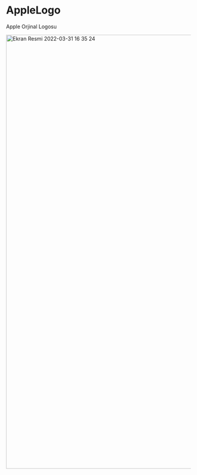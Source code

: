# AppleLogo
Apple Orjinal Logosu

<img width="1181" alt="Ekran Resmi 2022-03-31 16 35 24" src="https://user-images.githubusercontent.com/98979530/161067911-4816f215-f867-4d9f-a169-7e5639a80161.png">
